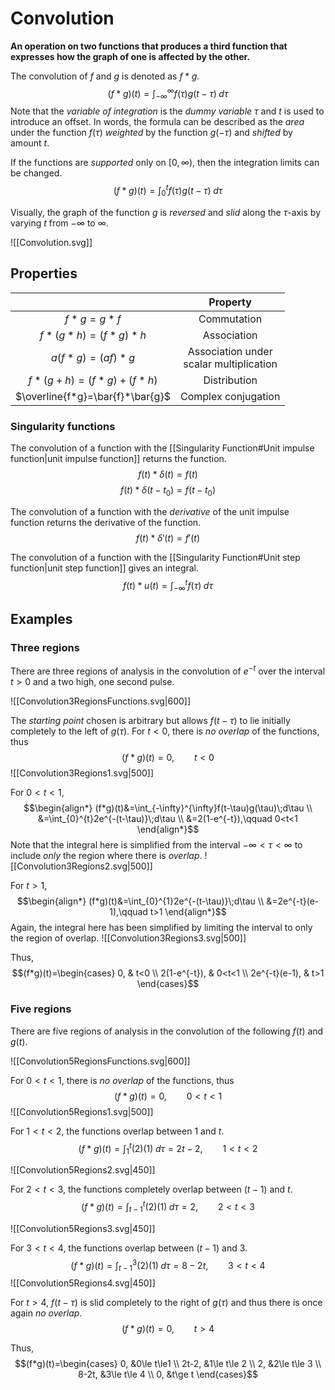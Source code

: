 # Convolution
**An operation on two functions that produces a third function that expresses how the graph of one is affected by the other.**

The convolution of $f$ and $g$ is denoted as $f*g$.
$$(f*g)(t)=\int_{-\infty}^{\infty}f(\tau)g(t-\tau)\;d\tau$$
Note that the *variable of integration* is the *dummy variable* $\tau$ and $t$ is used to introduce an offset.
In words, the formula can be described as the *area* under the function $f(\tau)$ *weighted* by the function $g(-\tau)$ and *shifted* by amount $t$.

If the functions are *supported* only on $[0,\infty)$, then the integration limits can be changed.
$$(f*g)(t)=\int_{0}^{t}f(\tau)g(t-\tau)\;d\tau$$

Visually, the graph of the function $g$ is *reversed* and *slid* along the $\tau$-axis by varying $t$ from $-\infty$ to $\infty$.

![[Convolution.svg]]

## Properties
|                                  |                    Property                    |
|:--------------------------------:|:----------------------------------------------:|
|            $f*g=g*f$             |                  Commutation                   |
|        $f*(g*h)=(f*g)*h$         |                  Association                   |
|         $a(f*g)=(af)*g$          | Association under <br /> scalar multiplication |
|      $f*(g+h)=(f*g)+(f*h)$       |                  Distribution                  |
| $\overline{f*g}=\bar{f}*\bar{g}$ |   Complex conjugation  |

### Singularity functions
The convolution of a function with the [[Singularity Function#Unit impulse function|unit impulse function]] returns the function.
$$f(t)*\delta(t)=f(t)$$
$$f(t)*\delta(t-t_{0})=f(t-t_{0})$$

The convolution of a function with the *derivative* of the unit impulse function returns the derivative of the function.
$$f(t)*\delta'(t)=f'(t)$$

The convolution of a function with the [[Singularity Function#Unit step function|unit step function]] gives an integral.
$$f(t)*u(t)=\int_{-\infty}^{t}f(\tau)\;d\tau$$

## Examples
### Three regions
There are three regions of analysis in the convolution of $e^{-t}$ over the interval $t>0$ and a two high, one second pulse.

![[Convolution3RegionsFunctions.svg|600]]

The *starting point* chosen is arbitrary but allows $f(t-\tau)$ to lie initially completely to the left of $g(\tau)$.
For $t<0$, there is *no overlap* of the functions, thus
$$(f*g)(t)=0,\qquad t<0$$
![[Convolution3Regions1.svg|500]]

For $0<t<1$,
$$\begin{align*}
(f*g)(t)&=\int_{-\infty}^{\infty}f(t-\tau)g(\tau)\;d\tau \\
&=\int_{0}^{t}2e^{-(t-\tau)}\;d\tau \\
&=2(1-e^{-t}),\qquad 0<t<1
\end{align*}$$
Note that the integral here is simplified from the interval $-\infty<\tau<\infty$ to include *only* the region where there is *overlap*.
![[Convolution3Regions2.svg|500]]

For $t>1$,
$$\begin{align*}
(f*g)(t)&=\int_{0}^{1}2e^{-(t-\tau)}\;d\tau \\
&=2e^{-t}(e-1),\qquad t>1
\end{align*}$$
Again, the integral here has been simplified by limiting the interval to only the region of overlap.
![[Convolution3Regions3.svg|500]]

Thus,
$$(f*g)(t)=\begin{cases}
0, & t<0 \\
2(1-e^{-t}), & 0<t<1 \\
2e^{-t}(e-1), & t>1
\end{cases}$$
### Five regions
There are five regions of analysis in the convolution of the following $f(t)$ and $g(t)$.

![[Convolution5RegionsFunctions.svg|600]]


For $0<t<1$, there is *no overlap* of the functions, thus
$$(f*g)(t)=0,\qquad 0<t<1$$
![[Convolution5Regions1.svg|500]]

For $1<t<2$, the functions overlap between $1$ and $t$.
$$(f*g)(t)=\int_{1}^{t}(2)(1)\;d\tau=2t-2,\qquad 1<t<2$$

![[Convolution5Regions2.svg|450]]

For $2<t<3$, the functions completely overlap between $(t-1)$ and $t$.
$$(f*g)(t)=\int_{t-1}^{t}(2)(1)\;d\tau=2,\qquad 2<t<3$$


![[Convolution5Regions3.svg|450]]

For $3<t<4$, the functions overlap between $(t-1)$ and $3$.
$$(f*g)(t)=\int_{t-1}^{3}(2)(1)\;d\tau=8-2t,\qquad 3<t<4$$
![[Convolution5Regions4.svg|450]]

For $t>4$, $f(t-\tau)$ is slid completely to the right of $g(\tau)$ and thus there is once again *no overlap*.
$$(f*g)(t)=0,\qquad t>4$$

Thus,
$$(f*g)(t)=\begin{cases}
0, &0\le t\le1 \\
2t-2, &1\le t\le 2 \\
2, &2\le t\le 3 \\
8-2t, &3\le t\le 4 \\
0, &t\ge t
\end{cases}$$
